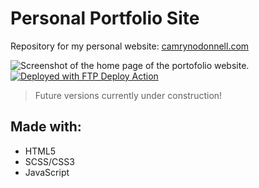 # Personal Portfolio Site
Repository for my personal website: [camrynodonnell.com](camrynodonnell.com)

![Screenshot of the home page of the portofolio website.](https://github.com/camdotod/portfolio-site/assets/170550857/252a7ac2-8511-406f-be29-24b7a3549bdf)
[<img alt="Deployed with FTP Deploy Action" src="https://img.shields.io/badge/Deployed With-FTP DEPLOY ACTION-%3CCOLOR%3E?style=for-the-badge&color=0077b6">](https://github.com/SamKirkland/FTP-Deploy-Action)

> Future versions currently under construction!

## Made with:
- HTML5
- SCSS/CSS3
- JavaScript
